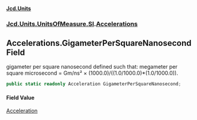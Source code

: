 #### [Jcd.Units](index.md 'index')
### [Jcd.Units.UnitsOfMeasure.SI](Jcd.Units.UnitsOfMeasure.SI.md 'Jcd.Units.UnitsOfMeasure.SI').[Accelerations](Accelerations.md 'Jcd.Units.UnitsOfMeasure.SI.Accelerations')

## Accelerations.GigameterPerSquareNanosecond Field

gigameter per square nanosecond defined such that: megameter per square microsecond = Gm/ns² × (1000.0)/((1.0/1000.0)*(1.0/1000.0)).

```csharp
public static readonly Acceleration GigameterPerSquareNanosecond;
```

#### Field Value
[Acceleration](Acceleration.md 'Jcd.Units.UnitTypes.Acceleration')